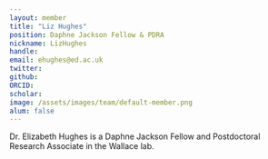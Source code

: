 ```yaml
---
layout: member
title: "Liz Hughes"
position: Daphne Jackson Fellow & PDRA
nickname: LizHughes
handle: 
email: ehughes@ed.ac.uk
twitter: 
github: 
ORCID: 
scholar: 
image: /assets/images/team/default-member.png
alum: false
---
```


Dr. Elizabeth Hughes is a Daphne Jackson Fellow and Postdoctoral Research Associate in the Wallace lab.
